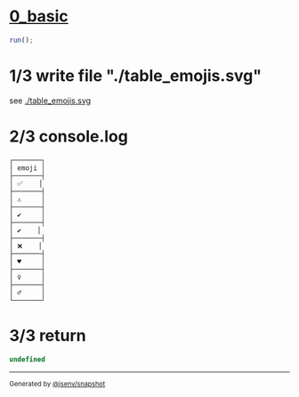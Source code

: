 # [0_basic](../../table_emojis.test.mjs#L27)

```js
run();
```

# 1/3 write file "./table_emojis.svg"

see [./table_emojis.svg](./table_emojis.svg)

# 2/3 console.log

```console
┌───────┐
│ emoji │
├───────┤
│ ✅    │
├───────┤
│ ⚠     │
├───────┤
│ ✔     │
├───────┤
│ ✔️    │
├───────┤
│ ❌    │
├───────┤
│ ♥     │
├───────┤
│ ♀     │
├───────┤
│ ♂     │
└───────┘
```

# 3/3 return

```js
undefined
```

---

<sub>
  Generated by <a href="https://github.com/jsenv/core/tree/main/packages/tooling/snapshot">@jsenv/snapshot</a>
</sub>
